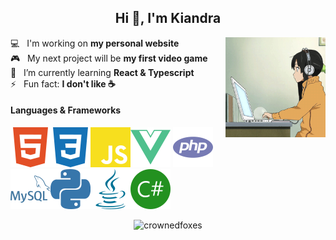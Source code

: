 <h2 align="center">Hi 👋, I'm Kiandra</h2>

<img src="images/laptop-girl.gif" width="160px" align="right"/>

💻 &nbsp; I'm working on **my personal website**  
🎮 &nbsp; My next project will be **my first video game**  
🌱 &nbsp; I’m currently learning **React & Typescript**  
⚡ &nbsp; Fun fact: **I don't like ☕️**

<p><h4>Languages & Frameworks</h4>
<img src="images/html.svg"/><img src="images/css.svg"/><img src="images/javascript.svg"/><img src="images/vue.svg"/>
<img src="images/php.svg"/><img src="images/mysql.svg"/><img src="images/python.svg"/><img src="images/java.svg"/><img src="images/csharp.svg"/></p>

<p align="center"><img src="https://github-readme-stats.vercel.app/api/top-langs?username=crownedfoxes&show_icons=true&locale=en&layout=compact" alt="crownedfoxes" /></p>